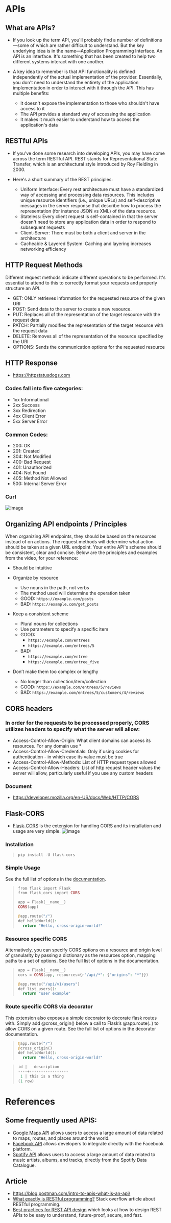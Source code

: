 # APIs

## What are APIs?
- If you look up the term API, you'll probably find a number of definitions—some of which are rather difficult to understand. But the key underlying idea is in the name—Application Programming Interface. An API is an interface. It's something that has been created to help two different systems interact with one another.
- A key idea to remember is that API functionality is defined independently of the actual implementation of the provider. Essentially, you don't need to understand the entirety of the application implementation in order to interact with it through the API. This has multiple benefits:

    + It doesn't expose the implementation to those who shouldn't have access to it
    + The API provides a standard way of accessing the application
    + It makes it much easier to understand how to access the application's data
## RESTful APIs
- If you've done some research into developing APIs, you may have come across the term RESTful API. REST stands for Representational State Transfer, which is an architectural style introduced by Roy Fielding in 2000.

- Here's a short summary of the REST principles:
    + Uniform Interface: Every rest architecture must have a standardized way of accessing and processing data resources. This includes unique resource identifiers (i.e., unique URLs) and self-descriptive messages in the server response that describe how to process the representation (for instance JSON vs XML) of the data resource.
    + Stateless: Every client request is self-contained in that the server doesn't need to store any application data in order to respond to subsequent requests
    + Client-Server: There must be both a client and server in the architecture
    + Cacheable & Layered System: Caching and layering increases networking efficiency

## HTTP Request Methods
Different request methods indicate different operations to be performed. It's essential to attend to this to correctly format your requests and properly structure an API.

- GET: ONLY retrieves information for the requested resource of the given URI
- POST: Send data to the server to create a new resource.
- PUT: Replaces all of the representation of the target resource with the request data
- PATCH: Partially modifies the representation of the target resource with the request data
- DELETE: Removes all of the representation of the resource specified by the URI
- OPTIONS: Sends the communication options for the requested resource

## HTTP Response
- https://httpstatusdogs.com

### Codes fall into five categories:
- 1xx Informational
- 2xx Success
- 3xx Redirection
- 4xx Client Error
- 5xx Server Error

### Common Codes:
- 200: OK
- 201: Created
- 304: Not Modified
- 400: Bad Request
- 401: Unauthorized
- 404: Not Found
- 405: Method Not Allowed
- 500: Internal Server Error

### Curl
![image](images/curl.png)

## Organizing API endpoints / Principles

When organizing API endpoints, they should be based on the resources instead of on actions. The request methods will determine what action should be taken at a given URL endpoint. Your entire API's scheme should be consistent, clear and concise. Below are the principles and examples from the video, for your reference:

- Should be intuitive
- Organize by resource
    + Use nouns in the path, not verbs
    + The method used will determine the operation taken
    + GOOD: `https://example.com/posts`
    + BAD: `https://example.com/get_posts`
- Keep a consistent scheme
    + Plural nouns for collections
    + Use parameters to specify a specific item
    + GOOD:
        + `https://example.com/entrees`
        + `https://example.com/entrees/5`
    + BAD:
        + `https://example.com/entree`
        + `https://example.com/entree_five`

- Don’t make them too complex or lengthy
    + No longer than collection/item/collection
    + GOOD: `https://example.com/entrees/5/reviews`
    + BAD: `https://example.com/entrees/5/customers/4/reviews`

## CORS headers

### In order for the requests to be processed properly, CORS utilizes headers to specify what the server will allow:

- Access-Control-Allow-Origin: What client domains can access its resources. For any domain use *
- Access-Control-Allow-Credentials: Only if using cookies for authentication - in which case its value must be true
- Access-Control-Allow-Methods: List of HTTP request types allowed
- Access-Control-Allow-Headers: List of http request header values the server will allow, particularly useful if you use any custom headers

### Document
- https://developer.mozilla.org/en-US/docs/Web/HTTP/CORS

## Flask-CORS
- [Flask-CORS](https://flask-cors.readthedocs.io/en/latest/) is the extension for handling CORS and its installation and usage are very simple. 
![image](images/flask-CORS.png)

### Installation
>```Terminal
> pip install -U flask-cors
>```

### Simple Usage
See the full list of options in the [documentation](https://flask-cors.corydolphin.com/en/latest/api.html#extension).

>```php
> from flask import Flask
> from flask_cors import CORS
> 
> app = Flask(__name__)
> CORS(app)
> 
> @app.route("/")
> def helloWorld():
>   return "Hello, cross-origin-world!"
>```

### Resource specific CORS
Alternatively, you can specify CORS options on a resource and origin level of granularity by passing a dictionary as the resources option, mapping paths to a set of options. See the full list of options in the documentation.

>```php
> app = Flask(__name__)
> cors = CORS(app, resources={r"/api/*": {"origins": "*"}})
> 
> @app.route("/api/v1/users")
> def list_users():
>   return "user example"
>```

### Route specific CORS via decorator
This extension also exposes a simple decorator to decorate flask routes with. Simply add @cross_origin() below a call to Flask’s @app.route(..) to allow CORS on a given route. See the full list of options in the decorator documentation.

>```php
> @app.route("/")
> @cross_origin()
> def helloWorld():
>   return "Hello, cross-origin-world!"
>```


>```php
> id |   description   
>----+-----------------
>  1 | this is a thing
> (1 row)
>```




# References
## Some frequently used APIS:
- [Google Maps API](https://developers.google.com/maps/documentation/) allows users to access a large amount of data related to maps, routes, and places around the world.
- [Facebook API](https://developers.facebook.com/docs) allows developers to integrate directly with the Facebook platform.
- [Spotify API](https://developer.spotify.com/documentation/web-api) allows users to access a large amount of data related to music artists, albums, and tracks, directly from the Spotify Data Catalogue.

## Article
- https://blog.postman.com/intro-to-apis-what-is-an-api/
- [What exactly is RESTful programming?](https://stackoverflow.com/questions/671118/what-is-restful-programming) Stack overflow article about RESTful programming.
- [Best practices for REST API design](https://stackoverflow.blog/2020/03/02/best-practices-for-rest-api-design/) which looks at how to design REST APIs to be easy to understand, future-proof, secure, and fast.
